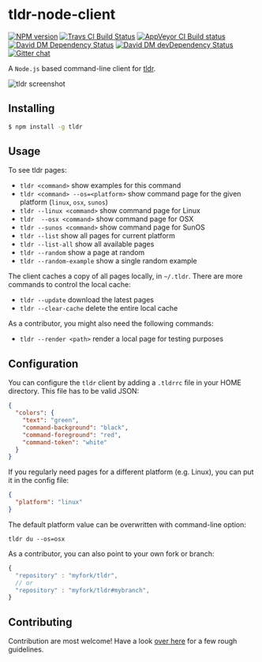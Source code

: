 # tldr-node-client

[![NPM version][npm-image]][npm-url]
[![Travs CI Build Status][travis-image]][travis-url]
[![AppVeyor CI Build status][appveyor-image]][appveyor-url]
[![David DM Dependency Status][dep-image]][dep-url]
[![David DM devDependency Status][dev-dep-image]][dev-dep-url]
[![Gitter chat][gitter-image]][gitter-url]

A `Node.js` based command-line client for [tldr](https://github.com/tldr-pages/tldr).

![tldr screenshot](http://raw.github.com/tldr-pages/tldr-node-client/master/screenshot.png)

## Installing

```bash
$ npm install -g tldr
```

## Usage

To see tldr pages:

- `tldr <command>` show examples for this command
- `tldr <command> --os=<platform>` show command page for the given platform (`linux`, `osx`, `sunos`)
- `tldr --linux <command>` show command page for Linux
- `tldr  --osx <command>` show command page for OSX
- `tldr --sunos <command>` show command page for SunOS
- `tldr --list` show all pages for current platform
- `tldr --list-all` show all available pages
- `tldr --random` show a page at random
- `tldr --random-example` show a single random example

The client caches a copy of all pages locally, in `~/.tldr`.
There are more commands to control the local cache:

- `tldr --update` download the latest pages
- `tldr --clear-cache` delete the entire local cache

As a contributor, you might also need the following commands:

- `tldr --render <path>` render a local page for testing purposes

## Configuration

You can configure the `tldr` client by adding a `.tldrrc` file in your HOME directory.
This file has to be valid JSON:

```json
{
  "colors": {
    "text": "green",
    "command-background": "black",
    "command-foreground": "red",
    "command-token": "white"
  }
}
```

If you regularly need pages for a different platform (e.g. Linux),
you can put it in the config file:

```json
{
  "platform": "linux"
}
```

The default platform value can be overwritten with command-line option:

```shell
tldr du --os=osx
```

As a contributor, you can also point to your own fork or branch:

```js
{
  "repository" : "myfork/tldr",
  // or
  "repository" : "myfork/tldr#mybranch",
}
```

## Contributing

Contribution are most welcome!
Have a look [over here](https://github.com/tldr-pages/tldr-node-client/blob/master/CONTRIBUTING.md)
for a few rough guidelines.

[npm-url]: https://www.npmjs.com/package/tldr
[npm-image]: https://img.shields.io/npm/v/tldr.svg

[travis-url]: https://travis-ci.org/tldr-pages/tldr-node-client
[travis-image]: https://img.shields.io/travis/tldr-pages/tldr-node-client.svg

[appveyor-image]: https://ci.appveyor.com/api/projects/status/0flyb0c39a9fatcx/branch/master?svg=true
[appveyor-url]: https://ci.appveyor.com/project/igorshubovych/tldr-node-client-bnut4

[dep-url]: https://david-dm.org/tldr-pages/tldr-node-client
[dep-image]: https://david-dm.org/tldr-pages/tldr-node-client.svg?theme=shields.io

[dev-dep-url]: https://david-dm.org/tldr-pages/tldr-node-client#info=devDependencies
[dev-dep-image]: https://david-dm.org/tldr-pages/tldr-node-client/dev-status.svg?theme=shields.io

[gitter-url]: https://gitter.im/tldr-pages/tldr
[gitter-image]: https://badges.gitter.im/tldr-pages/tldr.png
